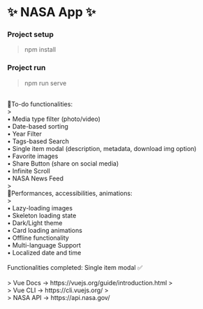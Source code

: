 # ✨ NASA App ✨

### Project setup

> npm install

### Project run

> npm run serve
 <br />
 🎯To-do functionalities:<br /> > <br />
 • Media type filter (photo/video)<br />
 • Date-based sorting<br />
 • Year Filter<br />
 • Tags-based Search<br />
 • Single item modal (description, metadata, download img option)<br />
 • Favorite images<br />
 • Share Button (share on social media)<br />
 • Infinite Scroll<br />
 • NASA News Feed<br /> > <br />
 🚀Performances, accessibilities, animations:<br /> > <br />
 • Lazy-loading images<br />
 • Skeleton loading state<br />
 • Dark/Light theme<br />
 • Card loading animations<br />
 • Offline functionality<br />
 • Multi-language Support<br />
 • Localized date and time<br />
 <br/>
 Functionalities completed: Single item modal ✅
 <br/>
 <br/>
> Vue Docs -> https://vuejs.org/guide/introduction.html > <br />
> Vue CLI -> https://cli.vuejs.org/ > <br />
> NASA API -> https://api.nasa.gov/
